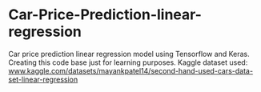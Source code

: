 # Car-Price-Prediction-linear-regression
Car price prediction linear regression model using Tensorflow and Keras.
Creating this code base just for learning purposes. 
Kaggle dataset used: 
www.kaggle.com/datasets/mayankpatel14/second-hand-used-cars-data-set-linear-regression
